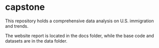 # capstone
This repository holds a comprehensive data analysis on U.S. immigration and trends.

The website report is located in the docs folder, while the base code and datasets are in the data folder.
